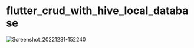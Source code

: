 # flutter_crud_with_hive_local_database
 
![Screenshot_20221231-152240](https://user-images.githubusercontent.com/91019922/210133278-8dc3a3a7-2dd7-47b2-9bfc-5e8855c807c0.png)
